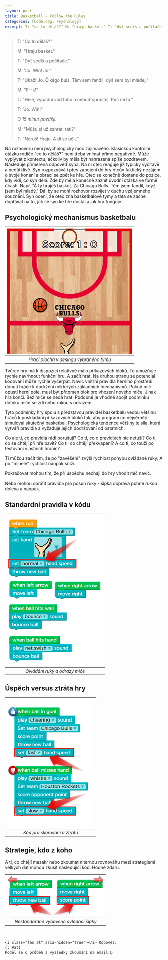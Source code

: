 ```yaml
---
layout: post
title: Basketball - Follow the Rules
categories: [Code.org, Psychology]
excerpt: T: "co to děláš?" M: "hraju basket." T: "dyť sedíš u počítače." .... Na rozhovoru není psychologicky moc zajímavého. Klasickou kontrolní otázku rodiče "co to děláš?" není třeba vnímat přímo negativně. Může vyplývat z kontextu, ačkoliv by měla být nahrazena spíše pozdravem.
---
```


> T: "Co to děláš?"
>
> M: "Hraju basket."
>
> T: "Dyť sedíš u počítače."
>
> M: "Jo. Win! Jo!"
>
> T: "Ukaž! Jo. Čikágo buls. Těm sem fandil, dyš sem byl mladej."
>
> M: "F--k!"
>
> T: "Hele, vypadni vod toho a nebuď sprostej. Puč mi to."
>
> T: "Jo. Win!"
>
> *O 15 minut později.*
>
> M: "Můžu si už zahrát, tati?"
>
> T: "Neruš! Hraju. A di se učit."

Na rozhovoru není psychologicky moc zajímavého. Klasickou kontrolní otázku rodiče "co to děláš?" není třeba vnímat přímo negativně. Může vyplývat z kontextu, ačkoliv by měla být nahrazena spíše pozdravem. Následuje přiměřená odpověď syna. Na ni otec reaguje již typicky vyčítavě a nedůtklivě. Syn rozpoznává i přes zapojení do hry otcův faktický nezájem o svoje konání a obrací se zpět ke hře. Otec se konečně dostane do pozice, kdy vidí, co syn dělá. Zde by měla konečně zaznít úvodní otázka ve formě účasti. Např. "Á ty hraješ basket. Za Chicago Bulls. Těm jsem fandil, když jsem byl mladý." Dál by se mohl rozhovor rozvíjet v duchu vzájemného souznění. Syn ocení, že otec zná basketbalové týmy a táta se začne doptávat na to, jak se syn ke hře dostal a jak hra funguje. 

## Psychologický mechanismus basketbalu

| ![](/images/PSY-basketball-rules.png) |
|:--:|
| *Hrací plocha v desingu vybraného týmu* |

Tvůrce hry má k dispozici relativně málo příkazových bloků. To umožňuje rychle navrhnout funkční hru. A začít hrát. Na druhou stranu se potenciál kódování může rychle vyčerpat. Navíc vnitřní pravidla herního prostředí donutí hráče k dodržení některých základních mechanismů. Pokud míč opustí herní pole, musí být přítomen blok pro vhození nového míče. Jinak hra končí. Bez míče se nedá hrát. Podobně je vhodné spojit podmínku dotyku míče se zdí nebo rukou s odrazem.

Tyto podmínky hry spolu s představou pravidel basketbalu vedou většinu hráčů k poskládání příkazových bloků tak, aby program co nejvěrněji simuloval skutečný basketbal. Psychologická tendence většiny je síla, která vytváří pravidla a vyžaduje jejich dodržování od ostatních.

Co ale ti, co pravidla rádi porušují? Co ti, co o pravidlech nic netuší? Co ti, co se chtějí při hře bavit? Co ti, co chtějí překvapení? A co ti, co touží po testování vlastních hranic?

Ti můžou začít tím, že po "zavěšení" zvýší rychlost pohybu ovládané ruky. A po "minele" rychlost naopak sníží.

Pokračovat mohou tím, že pří úspěchu nechají do hry vhodit míč navíc. 

Nebo mohou obrátit pravidla pro posun ruky - šipka doprava pohne rukou doleva a naopak.

## Standardní pravidla v kódu

| ![](/images/PSY-basketball-rules-snippet-01.png) |
|:--:|
| *Ovládání ruky a odrazy míče* |

## Úspěch versus ztráta hry

| ![](/images/PSY-basketball-rules-snippet-02.png) |
|:--:|
| *Kód pro skórování a ztrátu* |

## Strategie, kdo z koho
A ti, co chtějí masakr nebo zkoumat niternou rovnováhu mezi strategiemi velkých dat mohou zkusit následující kód. Hodně zdaru.

| ![](/images/PSY-basketball-rules-snippet-03.png) |
|:--:|
| *Nestandardně vybavené ovládací šipky* |

<br>

```
<i class="fas at" aria-hidden="true"></i> Odpověz:
{: #at} 
Poděl se o průběh a výsledky zkoumání na email:@
```
